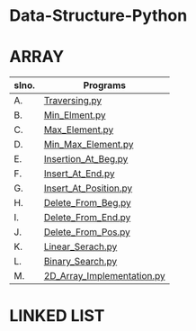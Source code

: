 # Data-Structure-Python

# ARRAY
| slno. | Programs                       |
| ----- | ------------------------------ |
| A.    | [Traversing.py             ]() |
| B.    | [Min_Elment.py             ]() |
| C.    | [Max_Element.py            ]() |
| D.    | [Min_Max_Element.py        ]() |
| E.    | [Insertion_At_Beg.py       ]() |
| F.    | [Insert_At_End.py          ]() |
| G.    | [Insert_At_Position.py     ]() |
| H.    | [Delete_From_Beg.py        ]() |
| I.    | [Delete_From_End.py        ]() |
| J.    | [Delete_From_Pos.py        ]() |
| K.    | [Linear_Serach.py          ]() |
| L.    | [Binary_Search.py          ]() |
| M.    | [2D_Array_Implementation.py]() |

 # LINKED LIST
 